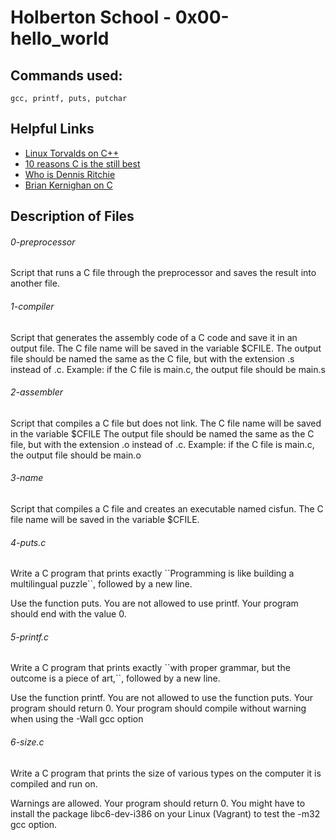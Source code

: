 # Holberton School - 0x00-hello_world
## Commands used:
``gcc, printf, puts, putchar``
## Helpful Links
* [Linux Torvalds on C++](http://harmful.cat-v.org/software/c++/linus)
* [10 reasons C is the still best](http://www.woohooitsbacon.com/10-reasons-why-c-is-still-the-best-programming-language/)
* [Who is Dennis Ritchie](https://en.wikipedia.org/wiki/Dennis_Ritchie)
* [Brian Kernighan on C](https://www.youtube.com/watch?v=de2Hsvxaf8M)
## Description of Files
<h6>0-preprocessor</h6>
Script that runs a C file through the preprocessor and saves the result into another file.
<h6>1-compiler</h6>
Script that generates the assembly code of a C code and save it in an output file.
The C file name will be saved in the variable $CFILE. The output file should be named the same as the C file, but with the extension .s instead of .c. Example: if the C file is main.c, the output file should be main.s
<h6>2-assembler</h6>
Script that compiles a C file but does not link. The C file name will be saved in the variable $CFILE The output file should be named the same as the C file, but with the extension .o instead of .c. Example: if the C file is main.c, the output file should be main.o
<h6>3-name</h6>
Script that compiles a C file and creates an executable named cisfun. The C file name will be saved in the variable $CFILE.
<h6>4-puts.c</h6>
Write a C program that prints exactly ``Programming is like building a multilingual puzzle``, followed by a new line.


Use the function puts. You are not allowed to use printf. Your program should end with the value 0.
<h6>5-printf.c</h6>
Write a C program that prints exactly ``with proper grammar, but the outcome is a piece of art,``, followed by a new line.


Use the function printf. You are not allowed to use the function puts. Your program should return 0. Your program should compile without warning when using the -Wall gcc option
<h6>6-size.c</h6>
Write a C program that prints the size of various types on the computer it is compiled and run on.


Warnings are allowed. Your program should return 0. You might have to install the package libc6-dev-i386 on your Linux (Vagrant) to test the -m32 gcc option.
